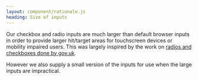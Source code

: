 ```yaml
---
layout: component/rationale.js
heading: Size of inputs
---
```


Our checkbox and radio inputs are much larger than default browser inputs in order to provide larger hit/target areas for touchscreen devices or mobility impaired users. This was largely inspired by the work on [radios and checkboxes done by gov.uk](https://designnotes.blog.gov.uk/2016/11/30/weve-updated-the-radios-and-checkboxes-on-gov-uk/).

However we also supply a small version of the inputs for use when the large inputs are impractical.
